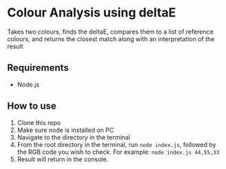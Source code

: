 # Colour Analysis using deltaE
Takes two colours, finds the deltaE, compares them to a list of reference colours, and returns the closest match along with an interpretation of the result

## Requirements
- Node.js

## How to use
1. Clone this repo 
2. Make sure node is installed on PC
3. Navigate to the directory in the terminal
4. From the root directory in the terminal, run `node index.js`, followed by the RGB code you wish to check. For example: `node index.js 44,55,33`
5. Result will return in the console.